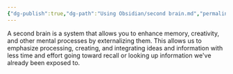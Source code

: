 ```yaml
---
{"dg-publish":true,"dg-path":"Using Obsidian/second brain.md","permalink":"/using-obsidian/second-brain/","title":"second brain","noteIcon":"","created":"2023-07-05","updated":"2023-07-08T21:32:29.182-04:00"}
---
```


A second brain is a system that allows you to enhance memory, creativity, and other mental processes by externalizing them.
This allows us to emphasize processing, creating, and integrating ideas and information with less time and effort going toward recall or looking up information we've already been exposed to.

